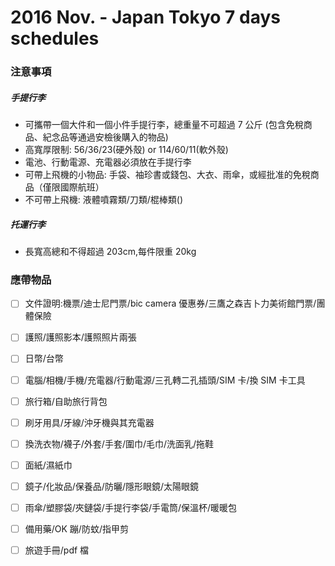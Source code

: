 # 2016 Nov. - Japan Tokyo 7 days schedules

### 注意事項

##### 手提行李

* 可攜帶一個大件和一個小件手提行李，總重量不可超過 7 公斤
  \(包含免稅商品、紀念品等通過安檢後購入的物品\)
* 高寬厚限制: 56/36/23\(硬外殼\)  or 114/60/11\(軟外殼\)
* 電池、行動電源、充電器必須放在手提行李
* 可帶上飛機的小物品: 手袋、袖珍書或錢包、大衣、雨傘，或經批准的免稅商品（僅限國際航班）
* 不可帶上飛機: 液體噴霧類/刀類/棍棒類\(\)

##### 托運行李

* 長寬高總和不得超過 203cm,每件限重 20kg

### 應帶物品

* [ ] 文件證明:機票/迪士尼門票/bic camera 優惠券/三鷹之森吉卜力美術館門票/團體保險
* [ ] 護照/護照影本/護照照片兩張
* [ ] 日幣/台幣
* [ ] 電腦/相機/手機/充電器/行動電源/三孔轉二孔插頭/SIM 卡/換 SIM 卡工具
* [ ] 旅行箱/自助旅行背包
* [ ] 刷牙用具/牙線/沖牙機與其充電器
* [ ] 換洗衣物/襪子/外套/手套/圍巾/毛巾/洗面乳/拖鞋
* [ ] 面紙/濕紙巾
* [ ] 鏡子/化妝品/保養品/防曬/隱形眼鏡/太陽眼鏡
* [ ] 雨傘/塑膠袋/夾鏈袋/手提行李袋/手電筒/保溫杯/暖暖包
* [ ] 備用藥/OK 蹦/防蚊/指甲剪
* [ ] 旅遊手冊/pdf 檔



